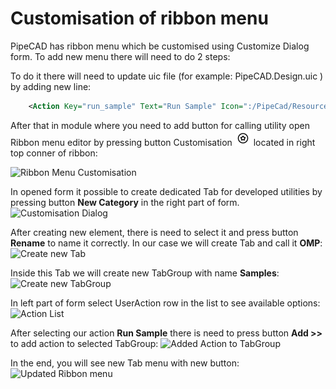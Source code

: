 # Customisation of ribbon menu
PipeCAD has ribbon menu which be customised using Customize Dialog form. 
To add new menu there will need to do 2 steps:

To do it there will need to update uic file (for example: PipeCAD.Design.uic ) by adding new line:
```xml
	<Action Key="run_sample" Text="Run Sample" Icon=":/PipeCad/Resources/project_import.png" ToolTip="Run Sample" Module="omp.sample" Function="omp.sample.ShowSample()" />
```
After that in module where you need to add button for calling utility open Ribbon menu editor by pressing button Customisation ![Ribbon Menu Editor](../../images/icons/customisation.png) located in right top conner of ribbon:

![Ribbon Menu Customisation](../../images/comon/ribbon_s/customisation/menu_customisation.png)

In opened form it possible to create dedicated Tab for developed utilities by pressing button **New Category** in the right part of form. 
![Customisation Dialog](../../images/common/customize_dialog.png)

After creating new element, there is need to select it and press button **Rename** to name it correctly. In our case we will create Tab and call it **OMP**:
![Create new Tab](../../images/common/new_tab.png)

Inside this Tab we will create new TabGroup with name **Samples**:
![Create new TabGroup](../../images/common/new_tabgroup.png)

In left part of form select UserAction row in the list to see available options:
![Action List](../../images/common/action_list.png)

After selecting our action **Run Sample** there is need to press button **Add >>** to add action to selected TabGroup: 
![Added Action to TabGroup](../../images/common/added_action_to_tabgroup.png)

In the end, you will see new Tab menu with new button:
![Updated Ribbon menu](../../images/common/update_ribbon_menu.png)